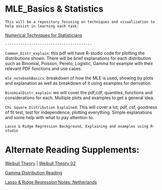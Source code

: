 # MLE_Basics & Statistics

`This will be a repository focusing on techniques and visualization to help assist in learning each task:`

[Numerical Techniques for Statisticians](https://gbiomed.kuleuven.be/english/research/50000687/50000696/geertverbeke/cursuskort/optimcourse.pdf)

`----------------------------------------`

`Common_Distr_explain`: this pdf will have R-studio code for plotting the distributions shown. There will be brief explanations for each distribution such as Binomial, Poisson, Pereto, Logistic, Gamma for example with their relevant PDF functions and use cases.

`mle_notebookBasics`: breakdown of how the MLE is used, showing by plots and explanation as well as breakdown of it using examples for derivation.

`BinomialDistr_explain`: we will cover the pdf,cdf, quantiles, functions and considerations for each. Multiple plots and examples to get a general idea.

`Chi Square Distribution Explained`: This will cover a lot; pdf, csf, goodness of fit test, test for independence, plotting everything. Simple explanations and some help with what to pay attention to. 

`Lasso & Ridge Regression Background, Explaining and examples using R-studio`

# Alternate Reading Supplements:

[Weibull Theory](https://www.sciencedirect.com/topics/materials-science/weibull-distribution) | [Weibull Theory 02](https://web.cortland.edu/matresearch/WeibAssumpSTART.pdf)

[Gamma Distribution Reading](https://www.sciencedirect.com/topics/engineering/gamma-distribution)

[Lasso & Ridge Regression Notes: Netherlands](http://www.few.vu.nl/~wvanwie/Courses/HighdimensionalDataAnalysis/WNvanWieringen_HDDA_Lecture234_RidgeRegression_20182019.pdf)
